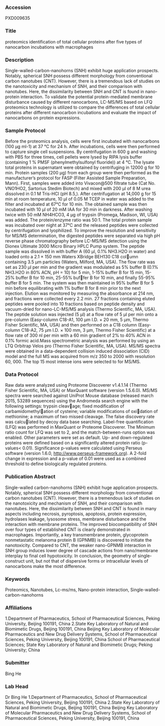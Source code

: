 ### Accession
PXD009635

### Title
proteomics identification of total cellular proteins after five types of nanocarbon incubations with macrophages

### Description
Single-walled-carbon-nanohorns (SNH) exhibit huge application prospects. Notably, spherical SNH possess different morphology from conventional carbon nanotubes (CNT). However, there is a tremendous lack of studies on the nanotoxicity and mechanism of SNH, and their comparison with nanotubes. Here, the dissimilarity between SNH and CNT is found in nano-protein interaction. To validate the potential protein-mediated membrane disturbance caused by different nanocarbons, LC-MS/MS based on LFQ proteomics technology is utilized to compare the differences of total cellular proteins after different nanocarbon incubations and evaluate the impact of nanocarbons on protein expressions.

### Sample Protocol
Before the proteomics analysis, cells were first incubated with nanocarbons (100 μg ml-1) at 37 ℃ for 24 h. After incubations, cells were then performed to capture single cell suspensions. By centrifugation in 600 g and washing with PBS for three times, cell pellets were lysed by RIPA lysis buffer (containing 1 % PMSF (phenylmethylsulfonyl fluoride)) at 4 ℃. The lysate total proteins in supernatant were obtained by centrifuging in 12000 g for 10 min. Protein samples (200 μg) from each group were then performed as the manufacturer’s protocol for FASP (Filter Assisted Sample Preparation, Mann). First, samples were added into Vivacon@500 filtrate tube (Cat No. VNO1HO2, Sartorius Stedim Biotech) and mixed with 200 μl of 8 M urea dissolved in 0.1 M Tris-HCl (pH 8.5,). After centrifugation at 14,000 g for 15 min at room temperature, 10 μl of 0.05 M TCEP in water was added to the filter and incubated at 67°C for 10 min. The obtained sample was then incubated with 10 μl of 20 mM IAA for 30 min in darkness. After washing twice with 50 mM NH4HCO3, 4 μg of trypsin (Promega, Madison, WI, USA) was added. The protein/enzyme ratio was 50:1. The total protein sample was incubated over night at 37°C and the released peptides were collected by centrifugation and lyophilized.  To improve the resolution and sensitivity for MS/MS determination, the digested peptides were separated via high pH reverse phase chromatography before LC-MS/MS detection using the Dionex Ultimate 3000 Micro Binary HPLC Pump system. The peptide sample was dissolved in with buffer A (60 μl, 0.1% NH3.H2O in water) and loaded onto a 2.1 × 150 mm Waters XBridge BEH130 C18 column containing 3.5 μm particles (Waters, Milford, MA, USA). The flow rate was set as 230 μl per min and the gradient was modulated as 5% buffer B (0.1% NH3.H2O in 80% ACN, pH = 10) for 5 min, 1-15% buffer B for 15 min, 15-25% buffer B for 10 min, 25-55% buffer B for 10 min, and finally 55-95% buffer B for 5 min. The system was then maintained in 95% buffer B for 5 min before equilibrating with 1% buffer B for 8 min prior to the next injection. Elution was monitored by measuring the absorbance at 214 nm, and fractions were collected every 2.2 min. 27 fractions containing eluted peptides were pooled into 10 fractions based on peptide density and vacuum-dried for nano-LC-MS/MS analysis (Thermo Scientific, MA, USA). The peptide solution was injected (5 μl) at a flow rate of 5 μl per min onto a pre-column (Easy-column C18-A1, 100 μm I.D. × 20 mm, 5 μm, Thermo Fisher Scientific, MA, USA) and then performed on a C18 column (Easy-column C18-A2, 75 μm I.D. × 100 mm, 3 μm, Thermo Fisher Scientific) at a flow rate of 300 nl per min with a 60 min gradient of 2% to 40% ACN in 0.1% formic acid.Mass spectrometric analysis was performed by using an LTQ Orbitrap Velos pro (Thermo Fisher Scientific, MA, USA). MS/MS spectra were obtained in a data-dependent collision induced dissociation (CID) model and the full MS was acquired from m/z 350 to 2000 with resolution 60, 000. The top 15 most intense ions were selected to for MS/MS.

### Data Protocol
Raw data were analyzed using Proteome Discoverer v1.4.1.14 (Thermo Fisher Scientific, MA, USA) or MaxQuant software (version 1.5.6.0). MS/MS spectra were searched against UniProt Mouse database (released march 2015, 53289 sequences) using the Andromeda search engine with the following settings: trypsin cleavage; fixed modification of carbamidomethylation of cysteine; variable modifications of oxidation of methionine; a maximum of two missed cleavage. The false discovery rate was calculated by decoy data base searching. Label-free quantification (LFQ) was performed in MaxQuant or Proteome Discoverer. The Minimum ratio count for LFQ was set to 2, and the match-between-runs option was enabled. Other parameters were set as default. Up- and down-regulated proteins were defined based on a significantly altered protein ratio (p-values< 0.01). Significance p-values were calculated using Perseus software (version 1.6.0, http://www.perseus-framework.org). A 2-fold change in expression and a p-value of 0.01 were used as a combined threshold to define biologically regulated proteins.

### Publication Abstract
Single-walled carbon-nanohorns (SNH) exhibit huge application prospects. Notably, spherical SNH possess different morphology from conventional carbon nanotubes (CNT). However, there is a tremendous lack of studies on the nanotoxicity and mechanism of SNH, and their comparison with nanotubes. Here, the dissimilarity between SNH and CNT is found in many aspects including necrosis, pyroptosis, apoptosis, protein expression, hydrolases leakage, lysosome stress, membrane disturbance and the interaction with membrane proteins. The improved biocompatibility of SNH over four types of established CNT is clearly demonstrated in macrophages. Importantly, a key transmembrane protein, glycoprotein nonmetastatic melanoma protein B (GPNMB) is discovered to initiate the nanotoxicity. Compared to CNT, the weaker nano-GPNMB interaction in SNH group induces lower degree of cascade actions from nano/membrane interplay to final cell hypotoxicity. In conclusion, the geometry of single-construct unit, but not that of dispersive forms or intracellular levels of nanocarbons make the most difference.

### Keywords
Proteomics, Nanotubes, Lc-ms/ms, Nano-protein interaction, Single-walled-carbon-nanohorns

### Affiliations
1.Department of Pharmaceutics, School of Pharmaceutical Sciences, Peking University, Beijing 100191, China 2.State Key Laboratory of Natural and Biomimetic Drugs, Beijing 100191, China Beijing Key Laboratory of Molecular Pharmaceutics and New Drug Delivery Systems, School of Pharmaceutical Sciences, Peking University, Beijing 100191, China
School of Pharmaceutical Sciences; State Key Laboratory of Natural and Biomimetic Drugs;
Peking University; China

### Submitter
Bing He

### Lab Head
Dr Bing He
1.Department of Pharmaceutics, School of Pharmaceutical Sciences, Peking University, Beijing 100191, China 2.State Key Laboratory of Natural and Biomimetic Drugs, Beijing 100191, China Beijing Key Laboratory of Molecular Pharmaceutics and New Drug Delivery Systems, School of Pharmaceutical Sciences, Peking University, Beijing 100191, China


